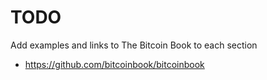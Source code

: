 # TODO

Add examples and links to The Bitcoin Book to each section
- https://github.com/bitcoinbook/bitcoinbook
